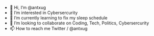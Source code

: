 - 👋 Hi, I’m @antxug
- 👀 I’m interested in Cybersercurity
- 🌱 I’m currently learning to fix my sleep schedule  
- 💞️ I’m looking to collaborate on Coding, Tech, Politics, Cybersercurity
- 📫 How to reach me Twitter / @antxug

<!---
antxug/antxug is a ✨ special ✨ repository because its `README.md` (this file) appears on your GitHub profile.
You can click the Preview link to take a look at your changes.
--->
